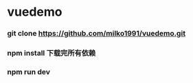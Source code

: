 # vuedemo
### git clone https://github.com/milko1991/vuedemo.git
### npm install 下载完所有依赖
### npm run dev
